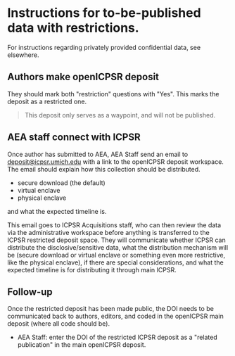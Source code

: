 # Instructions for to-be-published data with restrictions.

For instructions regarding privately provided confidential data, see elsewhere.

## Authors make openICPSR deposit

They should mark both "restriction" questions with "Yes". This marks the deposit as a restricted one. 

> This deposit only serves as a waypoint, and will not be published.

## AEA staff connect with ICPSR

Once author has submitted to AEA, AEA Staff send an email to deposit@icpsr.umich.edu with a link to the openICPSR deposit workspace.  The email should explain how this collection should be distributed.  

- secure download (the default)
- virtual enclave 
- physical enclave

and what the expected timeline is. 

This email goes to ICPSR Acquisitions staff, who can then review the data via the administrative workspace before anything is transferred to the ICPSR restricted deposit space.  They will communicate whether ICPSR can distribute the disclosive/sensitive data, what the distribution mechanism will be (secure download or virtual enclave or something even more restrictive, like the physical enclave), if there are special considerations, and what the expected timeline is for distributing it through main ICPSR.  

## Follow-up

Once the restricted deposit has been made public, the DOI needs to be communicated back to authors, editors, and coded in the openICPSR main deposit (where all code should be).

- AEA Staff: enter the DOI of the restricted ICPSR deposit as a "related publication" in the main openICPSR deposit.
